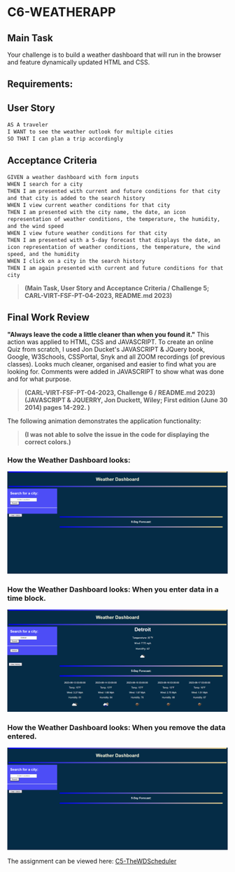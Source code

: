 # C6-WEATHERAPP
## Main Task

Your challenge is to build a weather dashboard that will run in the browser and feature dynamically updated HTML and CSS.

## Requirements:

## User Story

```
AS A traveler
I WANT to see the weather outlook for multiple cities
SO THAT I can plan a trip accordingly
```

## Acceptance Criteria

```
GIVEN a weather dashboard with form inputs
WHEN I search for a city
THEN I am presented with current and future conditions for that city and that city is added to the search history
WHEN I view current weather conditions for that city
THEN I am presented with the city name, the date, an icon representation of weather conditions, the temperature, the humidity, and the wind speed
WHEN I view future weather conditions for that city
THEN I am presented with a 5-day forecast that displays the date, an icon representation of weather conditions, the temperature, the wind speed, and the humidity
WHEN I click on a city in the search history
THEN I am again presented with current and future conditions for that city
```
> **(Main Task, User Story and Acceptance Criteria / Challenge 5; CARL-VIRT-FSF-PT-04-2023, README.md 2023)** 

## Final Work Review

**"Always leave the code a little cleaner than when you found it."**  This action was applied to HTML, CSS and JAVASCRIPT. To create an online Quiz from scratch, I used Jon Ducket's JAVASCRIPT & JQuery book, Google, W3Schools, CSSPortal, Snyk and all ZOOM recordings (of previous classes). Looks much cleaner, organised and easier to find what you are looking for. Comments were added in JAVASCRIPT to show what was done and for what purpose.

> **(CARL-VIRT-FSF-PT-04-2023, Challenge 6 / README.md 2023)**
> **(JAVASCRIPT & JQUERRY, Jon Duckett, Wiley; First edition (June 30 2014) pages 14-292. )**

The following animation demonstrates the application functionality:

> **(I was not able to solve the issue in the code for displaying the correct colors.)**

### How the Weather Dashboard looks:

![images/WeatherApp1.png](images/WeatherApp1.png)

### How the Weather Dashboard looks: When you enter data in a time block.

![images/WeatherApp2.png](images/WeatherApp2.png)

### How the Weather Dashboard looks: When you remove the data entered.

![images/WeatherApp3.png](images/WeatherApp3.png)

The assignment can be viewed here: [C5-TheWDScheduler](https://smarquis85.github.io/C5-TheWDScheduler/)
